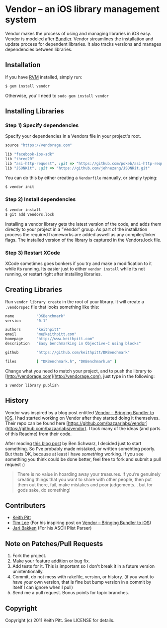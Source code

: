 # Vendor – an iOS library management system

Vendor makes the process of using and managing libraries in iOS easy. Vendor is modeled after [Bundler](https://github.com/carlhuda/bundler). Vendor streamlines the installation and update process for dependent libraries.  It also tracks versions and manages dependencies between libraries.

## Installation

If you have [RVM](http://beginrescueend.com/rvm/install/) installed, simply run:

```bash
$ gem install vendor
```

Otherwise, you'll need to `sudo gem install vendor`

## Installing Libraries

### Step 1) Specify dependencies

Specify your dependencies in a Vendors file in your project's root.

```ruby
source "https://vendorage.com"

lib "facebook-ios-sdk"
lib "three20"
lib "asi-http-request", :git => "https://github.com/pokeb/asi-http-request.git"
lib "JSONKit", :git => "https://github.com/johnezang/JSONKit.git"
```

You can do this by either creating a `Vendorfile` manually, or simply typing:

```bash
$ vendor init
```

### Step 2) Install dependencies

```bash
$ vendor install
$ git add Vendors.lock
```

Installing a vendor library gets the latest version of the code, and adds them directly to your project in a "Vendor" group.  As part of the installation process the required frameworks are added aswell as any compiler/linker flags.  The installed version of the library is captured in the Vendors.lock file.

### Step 3) Restart XCode

XCode sometimes goes bonkers if you try and make a modification to it while its running. Its easier just to either `vendor install` while its not running, or restart right after installing libraries.

## Creating Libraries

Run `vendor library create` in the root of your library. It will create a
`.vendorspec` file that looks something like this:

```ruby
name          "DKBenchmark"
version       "0.1"

authors       "keithpitt"
email         "me@keithpitt.com"
homepage      "http://www.keithpitt.com"
description   "Easy benchmarking in Objective-C using blocks"

github        "https://github.com/keithpitt/DKBenchmark"

files         [ "DKBenchmark.h", "DKBenchmark.m" ]
```

Change what you need to match your project, and to push the library to
[http://vendorage.com](http://vendorage.com), just type in the
following:

`$ vendor library publish`

## History

Vendor was inspired by a blog post entitled [Vendor – Bringing Bundler to iOS](http://engineering.gomiso.com/2011/08/08/vendor-the-best-way-to-manage-ios-libraries/). I had started working on Vendor after they started doing it themselves. Their repo can be found here [https://github.com/bazaarlabs/vendor](https://github.com/bazaarlabs/vendor). I took many of the ideas (and parts of this Readme) from their code.

After reading [this blog post](http://www.germanforblack.com/articles/false-fears) by Ben Schwarz, I decided just to start something. So I've probably made mistaked, or written somehting poorly. But thats OK, because at least I have *something* working. If you see something you think could be done better, feel free to fork and submit a pull request :)

> There is no value in hoarding away your treasures. If you’re genuinely creating things that you want to share with other people, then put them out there, fail, make mistakes and poor judgements... but for gods sake, do something!

## Contributers

* [Keith Pitt](http://www.keithpitt.com)
* [Tim Lee](http://twitter.com/#!/timothy1ee) (For his inspiring post on [Vendor – Bringing Bundler to iOS](http://engineering.gomiso.com/2011/08/08/vendor-the-best-way-to-manage-ios-libraries/))
* [Jari Bakken](https://github.com/jarib/plist/blob/master/lib/plist/ascii.rb) (For his ASCII Plist Parser)

## Note on Patches/Pull Requests

1. Fork the project.
2. Make your feature addition or bug fix.
3. Add tests for it. This is important so I don't break it in a future version unintentionally.
4. Commit, do not mess with rakefile, version, or history. (if you want to have your own version, that is fine but bump version in a commit by itself I can ignore when I pull)
5. Send me a pull request. Bonus points for topic branches.

## Copyright

Copyright (c) 2011 Keith Pitt. See LICENSE for details.
